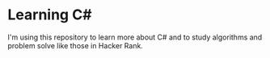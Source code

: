 # Learning C#

I'm using this repository to learn more about C# and to study algorithms and problem solve like those in Hacker Rank.